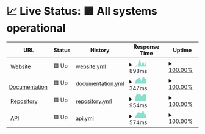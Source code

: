 # 📈 Live Status: <!--live status--> **🟩 All systems operational**

<!--start: status pages-->
<!-- This summary is generated by Upptime (https://github.com/upptime/upptime) -->
<!-- Do not edit this manually, your changes will be overwritten -->
<!-- prettier-ignore -->
| URL | Status | History | Response Time | Uptime |
| --- | ------ | ------- | ------------- | ------ |
| <img alt="" src="https://leavesmc.org/assets/logo/256x.png" height="13"> [Website](https://leavesmc.org/) | 🟩 Up | [website.yml](https://github.com/LeavesMC/Status/commits/HEAD/history/website.yml) | <details><summary><img alt="Response time graph" src="./graphs/website/response-time-week.png" height="20"> 898ms</summary><br><a href="https://LeavesMC.github.io/Status/history/website"><img alt="Response time 421" src="https://img.shields.io/endpoint?url=https%3A%2F%2Fraw.githubusercontent.com%2FLeavesMC%2FStatus%2FHEAD%2Fapi%2Fwebsite%2Fresponse-time.json"></a><br><a href="https://LeavesMC.github.io/Status/history/website"><img alt="24-hour response time 1160" src="https://img.shields.io/endpoint?url=https%3A%2F%2Fraw.githubusercontent.com%2FLeavesMC%2FStatus%2FHEAD%2Fapi%2Fwebsite%2Fresponse-time-day.json"></a><br><a href="https://LeavesMC.github.io/Status/history/website"><img alt="7-day response time 898" src="https://img.shields.io/endpoint?url=https%3A%2F%2Fraw.githubusercontent.com%2FLeavesMC%2FStatus%2FHEAD%2Fapi%2Fwebsite%2Fresponse-time-week.json"></a><br><a href="https://LeavesMC.github.io/Status/history/website"><img alt="30-day response time 512" src="https://img.shields.io/endpoint?url=https%3A%2F%2Fraw.githubusercontent.com%2FLeavesMC%2FStatus%2FHEAD%2Fapi%2Fwebsite%2Fresponse-time-month.json"></a><br><a href="https://LeavesMC.github.io/Status/history/website"><img alt="1-year response time 421" src="https://img.shields.io/endpoint?url=https%3A%2F%2Fraw.githubusercontent.com%2FLeavesMC%2FStatus%2FHEAD%2Fapi%2Fwebsite%2Fresponse-time-year.json"></a></details> | <details><summary><a href="https://LeavesMC.github.io/Status/history/website">100.00%</a></summary><a href="https://LeavesMC.github.io/Status/history/website"><img alt="All-time uptime 100.00%" src="https://img.shields.io/endpoint?url=https%3A%2F%2Fraw.githubusercontent.com%2FLeavesMC%2FStatus%2FHEAD%2Fapi%2Fwebsite%2Fuptime.json"></a><br><a href="https://LeavesMC.github.io/Status/history/website"><img alt="24-hour uptime 100.00%" src="https://img.shields.io/endpoint?url=https%3A%2F%2Fraw.githubusercontent.com%2FLeavesMC%2FStatus%2FHEAD%2Fapi%2Fwebsite%2Fuptime-day.json"></a><br><a href="https://LeavesMC.github.io/Status/history/website"><img alt="7-day uptime 100.00%" src="https://img.shields.io/endpoint?url=https%3A%2F%2Fraw.githubusercontent.com%2FLeavesMC%2FStatus%2FHEAD%2Fapi%2Fwebsite%2Fuptime-week.json"></a><br><a href="https://LeavesMC.github.io/Status/history/website"><img alt="30-day uptime 100.00%" src="https://img.shields.io/endpoint?url=https%3A%2F%2Fraw.githubusercontent.com%2FLeavesMC%2FStatus%2FHEAD%2Fapi%2Fwebsite%2Fuptime-month.json"></a><br><a href="https://LeavesMC.github.io/Status/history/website"><img alt="1-year uptime 100.00%" src="https://img.shields.io/endpoint?url=https%3A%2F%2Fraw.githubusercontent.com%2FLeavesMC%2FStatus%2FHEAD%2Fapi%2Fwebsite%2Fuptime-year.json"></a></details>
| <img alt="" src="https://framerusercontent.com/images/93a6peqhbHQaWP67zttmrKDazq4.png" height="13"> [Documentation](https://docs.leavesmc.org/) | 🟩 Up | [documentation.yml](https://github.com/LeavesMC/Status/commits/HEAD/history/documentation.yml) | <details><summary><img alt="Response time graph" src="./graphs/documentation/response-time-week.png" height="20"> 347ms</summary><br><a href="https://LeavesMC.github.io/Status/history/documentation"><img alt="Response time 326" src="https://img.shields.io/endpoint?url=https%3A%2F%2Fraw.githubusercontent.com%2FLeavesMC%2FStatus%2FHEAD%2Fapi%2Fdocumentation%2Fresponse-time.json"></a><br><a href="https://LeavesMC.github.io/Status/history/documentation"><img alt="24-hour response time 400" src="https://img.shields.io/endpoint?url=https%3A%2F%2Fraw.githubusercontent.com%2FLeavesMC%2FStatus%2FHEAD%2Fapi%2Fdocumentation%2Fresponse-time-day.json"></a><br><a href="https://LeavesMC.github.io/Status/history/documentation"><img alt="7-day response time 347" src="https://img.shields.io/endpoint?url=https%3A%2F%2Fraw.githubusercontent.com%2FLeavesMC%2FStatus%2FHEAD%2Fapi%2Fdocumentation%2Fresponse-time-week.json"></a><br><a href="https://LeavesMC.github.io/Status/history/documentation"><img alt="30-day response time 405" src="https://img.shields.io/endpoint?url=https%3A%2F%2Fraw.githubusercontent.com%2FLeavesMC%2FStatus%2FHEAD%2Fapi%2Fdocumentation%2Fresponse-time-month.json"></a><br><a href="https://LeavesMC.github.io/Status/history/documentation"><img alt="1-year response time 326" src="https://img.shields.io/endpoint?url=https%3A%2F%2Fraw.githubusercontent.com%2FLeavesMC%2FStatus%2FHEAD%2Fapi%2Fdocumentation%2Fresponse-time-year.json"></a></details> | <details><summary><a href="https://LeavesMC.github.io/Status/history/documentation">100.00%</a></summary><a href="https://LeavesMC.github.io/Status/history/documentation"><img alt="All-time uptime 99.99%" src="https://img.shields.io/endpoint?url=https%3A%2F%2Fraw.githubusercontent.com%2FLeavesMC%2FStatus%2FHEAD%2Fapi%2Fdocumentation%2Fuptime.json"></a><br><a href="https://LeavesMC.github.io/Status/history/documentation"><img alt="24-hour uptime 100.00%" src="https://img.shields.io/endpoint?url=https%3A%2F%2Fraw.githubusercontent.com%2FLeavesMC%2FStatus%2FHEAD%2Fapi%2Fdocumentation%2Fuptime-day.json"></a><br><a href="https://LeavesMC.github.io/Status/history/documentation"><img alt="7-day uptime 100.00%" src="https://img.shields.io/endpoint?url=https%3A%2F%2Fraw.githubusercontent.com%2FLeavesMC%2FStatus%2FHEAD%2Fapi%2Fdocumentation%2Fuptime-week.json"></a><br><a href="https://LeavesMC.github.io/Status/history/documentation"><img alt="30-day uptime 100.00%" src="https://img.shields.io/endpoint?url=https%3A%2F%2Fraw.githubusercontent.com%2FLeavesMC%2FStatus%2FHEAD%2Fapi%2Fdocumentation%2Fuptime-month.json"></a><br><a href="https://LeavesMC.github.io/Status/history/documentation"><img alt="1-year uptime 99.99%" src="https://img.shields.io/endpoint?url=https%3A%2F%2Fraw.githubusercontent.com%2FLeavesMC%2FStatus%2FHEAD%2Fapi%2Fdocumentation%2Fuptime-year.json"></a></details>
| <img alt="" src="https://avatars.githubusercontent.com/u/88636591" height="13"> [Repository](https://repo.leavesmc.org/) | 🟩 Up | [repository.yml](https://github.com/LeavesMC/Status/commits/HEAD/history/repository.yml) | <details><summary><img alt="Response time graph" src="./graphs/repository/response-time-week.png" height="20"> 954ms</summary><br><a href="https://LeavesMC.github.io/Status/history/repository"><img alt="Response time 905" src="https://img.shields.io/endpoint?url=https%3A%2F%2Fraw.githubusercontent.com%2FLeavesMC%2FStatus%2FHEAD%2Fapi%2Frepository%2Fresponse-time.json"></a><br><a href="https://LeavesMC.github.io/Status/history/repository"><img alt="24-hour response time 968" src="https://img.shields.io/endpoint?url=https%3A%2F%2Fraw.githubusercontent.com%2FLeavesMC%2FStatus%2FHEAD%2Fapi%2Frepository%2Fresponse-time-day.json"></a><br><a href="https://LeavesMC.github.io/Status/history/repository"><img alt="7-day response time 954" src="https://img.shields.io/endpoint?url=https%3A%2F%2Fraw.githubusercontent.com%2FLeavesMC%2FStatus%2FHEAD%2Fapi%2Frepository%2Fresponse-time-week.json"></a><br><a href="https://LeavesMC.github.io/Status/history/repository"><img alt="30-day response time 902" src="https://img.shields.io/endpoint?url=https%3A%2F%2Fraw.githubusercontent.com%2FLeavesMC%2FStatus%2FHEAD%2Fapi%2Frepository%2Fresponse-time-month.json"></a><br><a href="https://LeavesMC.github.io/Status/history/repository"><img alt="1-year response time 905" src="https://img.shields.io/endpoint?url=https%3A%2F%2Fraw.githubusercontent.com%2FLeavesMC%2FStatus%2FHEAD%2Fapi%2Frepository%2Fresponse-time-year.json"></a></details> | <details><summary><a href="https://LeavesMC.github.io/Status/history/repository">100.00%</a></summary><a href="https://LeavesMC.github.io/Status/history/repository"><img alt="All-time uptime 99.99%" src="https://img.shields.io/endpoint?url=https%3A%2F%2Fraw.githubusercontent.com%2FLeavesMC%2FStatus%2FHEAD%2Fapi%2Frepository%2Fuptime.json"></a><br><a href="https://LeavesMC.github.io/Status/history/repository"><img alt="24-hour uptime 100.00%" src="https://img.shields.io/endpoint?url=https%3A%2F%2Fraw.githubusercontent.com%2FLeavesMC%2FStatus%2FHEAD%2Fapi%2Frepository%2Fuptime-day.json"></a><br><a href="https://LeavesMC.github.io/Status/history/repository"><img alt="7-day uptime 100.00%" src="https://img.shields.io/endpoint?url=https%3A%2F%2Fraw.githubusercontent.com%2FLeavesMC%2FStatus%2FHEAD%2Fapi%2Frepository%2Fuptime-week.json"></a><br><a href="https://LeavesMC.github.io/Status/history/repository"><img alt="30-day uptime 100.00%" src="https://img.shields.io/endpoint?url=https%3A%2F%2Fraw.githubusercontent.com%2FLeavesMC%2FStatus%2FHEAD%2Fapi%2Frepository%2Fuptime-month.json"></a><br><a href="https://LeavesMC.github.io/Status/history/repository"><img alt="1-year uptime 99.99%" src="https://img.shields.io/endpoint?url=https%3A%2F%2Fraw.githubusercontent.com%2FLeavesMC%2FStatus%2FHEAD%2Fapi%2Frepository%2Fuptime-year.json"></a></details>
| <img alt="" src="https://github.com/LeavesMC/Status/assets/81231195/2b530251-b6bb-4eb6-884b-af4056c0a60c" height="13"> [API](https://api.leavesmc.org/v2/docs) | 🟩 Up | [api.yml](https://github.com/LeavesMC/Status/commits/HEAD/history/api.yml) | <details><summary><img alt="Response time graph" src="./graphs/api/response-time-week.png" height="20"> 574ms</summary><br><a href="https://LeavesMC.github.io/Status/history/api"><img alt="Response time 950" src="https://img.shields.io/endpoint?url=https%3A%2F%2Fraw.githubusercontent.com%2FLeavesMC%2FStatus%2FHEAD%2Fapi%2Fapi%2Fresponse-time.json"></a><br><a href="https://LeavesMC.github.io/Status/history/api"><img alt="24-hour response time 417" src="https://img.shields.io/endpoint?url=https%3A%2F%2Fraw.githubusercontent.com%2FLeavesMC%2FStatus%2FHEAD%2Fapi%2Fapi%2Fresponse-time-day.json"></a><br><a href="https://LeavesMC.github.io/Status/history/api"><img alt="7-day response time 574" src="https://img.shields.io/endpoint?url=https%3A%2F%2Fraw.githubusercontent.com%2FLeavesMC%2FStatus%2FHEAD%2Fapi%2Fapi%2Fresponse-time-week.json"></a><br><a href="https://LeavesMC.github.io/Status/history/api"><img alt="30-day response time 432" src="https://img.shields.io/endpoint?url=https%3A%2F%2Fraw.githubusercontent.com%2FLeavesMC%2FStatus%2FHEAD%2Fapi%2Fapi%2Fresponse-time-month.json"></a><br><a href="https://LeavesMC.github.io/Status/history/api"><img alt="1-year response time 950" src="https://img.shields.io/endpoint?url=https%3A%2F%2Fraw.githubusercontent.com%2FLeavesMC%2FStatus%2FHEAD%2Fapi%2Fapi%2Fresponse-time-year.json"></a></details> | <details><summary><a href="https://LeavesMC.github.io/Status/history/api">100.00%</a></summary><a href="https://LeavesMC.github.io/Status/history/api"><img alt="All-time uptime 99.98%" src="https://img.shields.io/endpoint?url=https%3A%2F%2Fraw.githubusercontent.com%2FLeavesMC%2FStatus%2FHEAD%2Fapi%2Fapi%2Fuptime.json"></a><br><a href="https://LeavesMC.github.io/Status/history/api"><img alt="24-hour uptime 100.00%" src="https://img.shields.io/endpoint?url=https%3A%2F%2Fraw.githubusercontent.com%2FLeavesMC%2FStatus%2FHEAD%2Fapi%2Fapi%2Fuptime-day.json"></a><br><a href="https://LeavesMC.github.io/Status/history/api"><img alt="7-day uptime 100.00%" src="https://img.shields.io/endpoint?url=https%3A%2F%2Fraw.githubusercontent.com%2FLeavesMC%2FStatus%2FHEAD%2Fapi%2Fapi%2Fuptime-week.json"></a><br><a href="https://LeavesMC.github.io/Status/history/api"><img alt="30-day uptime 99.97%" src="https://img.shields.io/endpoint?url=https%3A%2F%2Fraw.githubusercontent.com%2FLeavesMC%2FStatus%2FHEAD%2Fapi%2Fapi%2Fuptime-month.json"></a><br><a href="https://LeavesMC.github.io/Status/history/api"><img alt="1-year uptime 99.98%" src="https://img.shields.io/endpoint?url=https%3A%2F%2Fraw.githubusercontent.com%2FLeavesMC%2FStatus%2FHEAD%2Fapi%2Fapi%2Fuptime-year.json"></a></details>

<!--end: status pages-->
